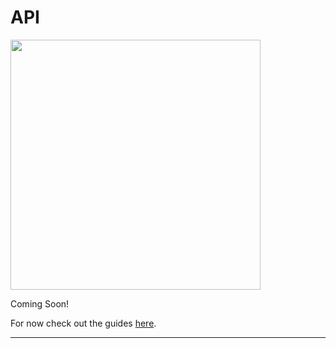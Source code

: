 # API

<img src="https://massets.appsflyer.com/wp-content/uploads/2018/06/20092440/static-ziv_1TP.png"  width="400" >



Coming Soon!

For now check out the guides [here](./Guides.md).


---

